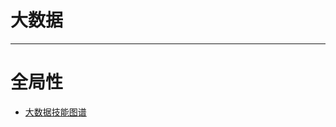 # 大数据

---

# 全局性
* [大数据技能图谱][1]

[1]: https://mp.weixin.qq.com/s?__biz=MzA4Nzc4MjI4MQ==&mid=403428818&idx=1&sn=08a505f0204ea2edfb49925903a04a0a#rd
